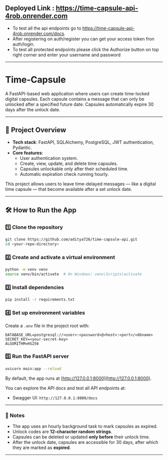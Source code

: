 Deployed Link : https://time-capsule-api-4rob.onrender.com
---
- To test all the api endpoints go to https://time-capsule-api-4rob.onrender.com/docs.
- After registering on auth/register you can get your access token fron auth/login.
- To test all protected endpoints please click the Authorize button on top right corner and enter your username and password
---

# Time-Capsule

A FastAPI-based web application where users can create time-locked digital capsules. Each capsule contains a message that can only be unlocked after a specified future date. Capsules automatically expire 30 days after the unlock date.

---

## 🚀 Project Overview

- **Tech stack**: FastAPI, SQLAlchemy, PostgreSQL, JWT authentication, Pydantic.
- **Core features**:
  - User authentication system.
  - Create, view, update, and delete time capsules.
  - Capsules unlockable only after their scheduled time.
  - Automatic expiration check running hourly.
  
This project allows users to leave time-delayed messages — like a digital time capsule — that become available after a set unlock date.

---

## 🛠 How to Run the App

### 1️⃣ Clone the repository
```bash
git clone https://github.com/aditya726/time-capsule-api.git
cd <your-repo-directory>
```

### 2️⃣ Create and activate a virtual environment
```bash
python -m venv venv
source venv/bin/activate  # On Windows: venv\Scripts\activate
```

### 3️⃣ Install dependencies
```bash
pip install -r requirements.txt
```

### 4️⃣ Set up environment variables
Create a `.env` file in the project root with:
```
DATABASE_URL=postgresql://<user>:<password>@<host>:<port>/<dbname>
SECRET_KEY=<your-secret-key>
ALGORITHM=HS256
```

### 5️⃣ Run the FastAPI server
```bash
uvicorn main:app --reload
```

By default, the app runs at [http://127.0.0.1:8000](http://127.0.0.1:8000).

You can explore the API docs and test all API endpoints at:
- Swagger UI: `http://127.0.0.1:8000/docs`
---


### 📌 Notes

- The app uses an hourly background task to mark capsules as expired.
- Unlock codes are **12-character random strings**.
- Capsules can be deleted or updated **only before** their unlock time.
- After the unlock date, capsules are accessible for 30 days, after which they are marked as **expired**.

---

